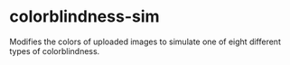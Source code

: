 # colorblindness-sim

Modifies the colors of uploaded images to simulate one of eight different types of colorblindness.
